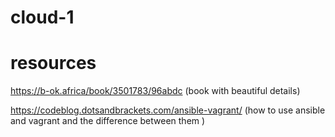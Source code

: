 # cloud-1

# resources 

https://b-ok.africa/book/3501783/96abdc (book with beautiful details)

https://codeblog.dotsandbrackets.com/ansible-vagrant/ (how to use ansible and vagrant and the difference between them ) 
